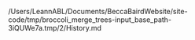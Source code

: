 /Users/LeannABL/Documents/BeccaBairdWebsite/site-code/tmp/broccoli_merge_trees-input_base_path-3iQUWe7a.tmp/2/History.md